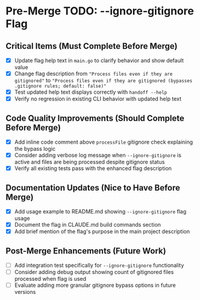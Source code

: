 # Pre-Merge TODO: --ignore-gitignore Flag

## Critical Items (Must Complete Before Merge)

- [x] Update flag help text in `main.go` to clarify behavior and show default value
- [x] Change flag description from `"Process files even if they are gitignored"` to `"Process files even if they are gitignored (bypasses .gitignore rules; default: false)"`
- [x] Test updated help text displays correctly with `handoff --help`
- [x] Verify no regression in existing CLI behavior with updated help text

## Code Quality Improvements (Should Complete Before Merge)

- [x] Add inline code comment above `processFile` gitignore check explaining the bypass logic
- [x] Consider adding verbose log message when `--ignore-gitignore` is active and files are being processed despite gitignore status
- [x] Verify all existing tests pass with the enhanced flag description

## Documentation Updates (Nice to Have Before Merge)

- [x] Add usage example to README.md showing `--ignore-gitignore` flag usage
- [x] Document the flag in CLAUDE.md build commands section
- [x] Add brief mention of the flag's purpose in the main project description

## Post-Merge Enhancements (Future Work)

- [ ] Add integration test specifically for `--ignore-gitignore` functionality
- [ ] Consider adding debug output showing count of gitignored files processed when flag is used
- [ ] Evaluate adding more granular gitignore bypass options in future versions

